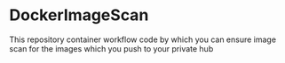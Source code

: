 # DockerImageScan
This repository container workflow code by which you can ensure image scan for the images which you push to your private hub
